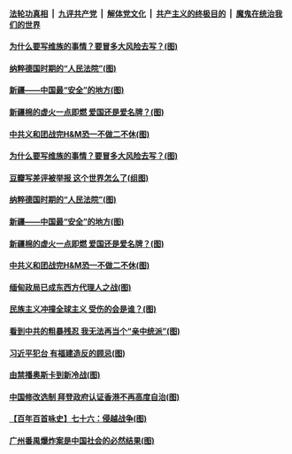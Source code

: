 

####  [法轮功真相](../../../../basic/blob/master/README.md?t=04031331) &nbsp;|&nbsp; [九评共产党](../../../../9ping.md/blob/master/README.md?t=04031331) &nbsp;|&nbsp; [解体党文化](../../../../jtdwh.md/blob/master/README.md?t=04031331)  &nbsp;|&nbsp; [共产主义的终极目的](../../../../gczydzjmd.md/blob/master/README.md?t=04031331) &nbsp;|&nbsp; [魔鬼在统治我们的世界](../../../../mgztzwmdsj.md/blob/master/README.md?t=04031331) 

#### [为什么要写维族的事情？要冒多大风险去写？(图)](../pages/p4/967572.md?t=04031331) 

#### [纳粹德国时期的“人民法院”(图)](../pages/p4/967575.md?t=04031331) 

#### [新疆——中国最“安全”的地方(图)](../pages/p4/967571.md?t=04031331) 


#### [新疆棉的虚火一点即燃 爱国还是爱名牌？(图)](../pages/p4/967499.md?t=04031331) 

#### [中共义和团战完H&amp;M恐一不做二不休(图)](../pages/p4/967490.md?t=04031331) 

#### [为什么要写维族的事情？要冒多大风险去写？(图)](../pages/p4/967572.md?t=04031331) 

#### [豆瓣写差评被举报 这个世界怎么了(组图)](../pages/p4/967577.md?t=04031331) 

#### [纳粹德国时期的“人民法院”(图)](../pages/p4/967575.md?t=04031331) 

#### [新疆——中国最“安全”的地方(图)](../pages/p4/967571.md?t=04031331) 



#### [新疆棉的虚火一点即燃 爱国还是爱名牌？(图)](../pages/p4/967499.md?t=04031331) 

#### [中共义和团战完H&amp;M恐一不做二不休(图)](../pages/p4/967490.md?t=04031331) 

#### [缅甸政局已成东西方代理人之战(图)](../pages/p4/967487.md?t=04031331) 

#### [民族主义冲撞全球主义 受伤的会是谁？(图)](../pages/p4/967496.md?t=04031331) 


#### [看到中共的粗暴残忍 我无法再当个“亲中统派”(图)](../pages/p4/967404.md?t=04031331) 

#### [习近平犯台 有福建造反的顾忌(图)](../pages/p4/967401.md?t=04031331) 

#### [由禁播奥斯卡到新冷战(图)](../pages/p4/967399.md?t=04031331) 

#### [中国修改选制 拜登政府认证香港不再高度自治(图)](../pages/p4/967396.md?t=04031331) 


#### [【百年百首咏史】七十六：侵越战争(图)](../pages/p4/967323.md?t=04031331) 


#### [广州番禺爆炸案是中国社会的必然结果(图)](../pages/p4/967292.md?t=04031331) 


